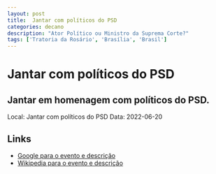 ```yaml
---
layout: post
title:  Jantar com políticos do PSD
categories: decano
description: "Ator Político ou Ministro da Suprema Corte?"
tags: ['Tratoria da Rosário', 'Brasília', 'Brasil']
---
```


# Jantar com políticos do PSD
## Jantar em homenagem com políticos do PSD.
Local: Jantar com políticos do PSD
Data: 2022-06-20

## Links 
- [Google para o evento e descrição](https://www.google.com/search?q=Gilmar%20Mendes%20%2B%20Jantar%20com%20pol%C3%ADticos%20do%20PSD%20Jantar%20em%20homenagem%20com%20pol%C3%ADticos%20do%20PSD.%20Tratoria%20da%20Ros%C3%A1rio%2C%20Bras%C3%ADlia%2C%20Brasil)
- [Wikipedia para o evento e descrição](https://en.wikipedia.org/w/index.php?search=Gilmar%20Mendes%20%2B%20Jantar%20com%20pol%C3%ADticos%20do%20PSD%20Jantar%20em%20homenagem%20com%20pol%C3%ADticos%20do%20PSD.%20Tratoria%20da%20Ros%C3%A1rio%2C%20Bras%C3%ADlia%2C%20Brasil)
